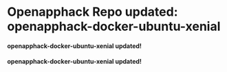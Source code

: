 # Openapphack Repo updated: openapphack-docker-ubuntu-xenial
#### openapphack-docker-ubuntu-xenial updated!
#### openapphack-docker-ubuntu-xenial updated!
